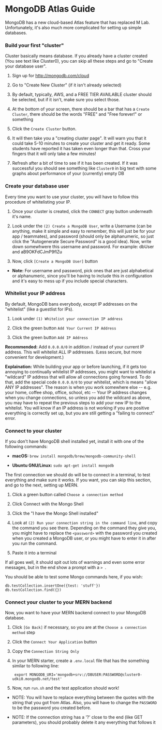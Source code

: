 # MongoDB Atlas Guide

MongoDB has a new cloud-based Atlas feature that has replaced M Lab. Unfortunately, it's also much more complicated for setting up simple databases.

### Build your first "cluster"

Cluster basically means database. If you already have a cluster created (You see text like Cluster0), you can skip all these steps and go to "Create your database user".

1. Sign up for <http://mongodb.com/cloud>

2. Go to "Create New Cluster" (if it isn't already selected)

3. By default, typically, AWS, and a FREE TIER AVAILABLE cluster should be selected, but if it isn't, make sure you select those.

4. At the bottom of your screen, there should be a bar that has a `Create Cluster`, there should be the words "FREE" and "Free forever!" or something

5. Click the `Create Cluster` button.

6. It will then take you a "creating cluster page". It will warn you that it could take 5-10 minutes to create your cluster and get it ready. Some students have reported it has taken even longer than that. Cross your fingers that it will only take a few minutes!

7. Refresh after a bit of time to see if it has been created. If it was successful you should see something like `Cluster0` in big text with some graphs about performance of your (currently) empty DB


### Create your database user

Every time you want to use your cluster, you will have to follow this procedure of whitelisting your IP.

1. Once your cluster is created, click the `CONNECT` gray button underneath it's name.

2. Look under the `(2) Create a MongoDB User`, write a Username (can be anything, make it simple and easy to remember, this will just be for your app / teammates), and password (should only be alphanumeric, so just click the "Autogenerate Secure Password" is a good idea). Now, write down somewhwere this username and password. For example: dbUser and aB9OKFdCJmP9flZu

3. Now, click `[Create a MongoDB User]` button

* **Note:** For username and password, pick ones that are just alphabetical or alphanumeric, since you'll be having to include this in configuration and it's easy to mess up if you include special characters.


### Whitelist your IP address

By default, MongoDB bans everybody, except IP addresses on the "whitelist" (like a guestlist for IPs).

1. Look under `(1) Whitelist your connection IP address`

2. Click the green button `Add Your Current IP Address`

3. Click the green button `Add IP Address`



**Recommended:** Add `0.0.0.0/0` in addition / instead of your current IP
address. This will whitelist ALL IP addresses. (Less secure, but more
convenient for development.)


**Explaination:** While building your app or before launching, if it gets too
annoying to continually whitelist IP addresses, you might want to whitelist a
"wildcard" IP address that will allow all connections going forward. To do
that, add the special code `0.0.0.0/0` to your whitelist, which is means "allow
ANY IP addresses".  The reason is when you work somewhere else -- e.g. your
home, coffee shop, office, school, etc -- Your IP address changes when you
change connections, so unless you add the wildcard as above, you may have to
repeat the previous steps to add your new IP to the whitelist. You will know if
an IP address is not working if you are positive everything is correctly set
up, but you are still getting a "failing to connect" error.


### Connect to your cluster

If you don't have MongoDB shell installed yet, install it with one of the following commands:

* **macOS:** `brew install mongodb/brew/mongodb-community-shell`

* **Ubuntu GNU/Linux:** `sudo apt-get install mongodb`

The first connection we should do will be to connect in a terminal, to test everything and make sure it works. If you want, you can skip this section, and go to the next, setting up MERN.

1. Click a green button called `Choose a connection method`

2. Click Connect with the Mongo Shell

3. Click the "I have the Mongo Shell installed"

4. Look at `(2) Run your connection string in the command line`, and copy the command you see there. Depending on the command they give you, you might have to replace the `<password>` with the password you created when you created a MongoDB user, or you might have to enter it in after you run the command.

5. Paste it into a terminal

If all goes well, it should spit out lots of warnings and even some error messages, but in the end show a prompt with a `> `.

You should be able to test some Mongo commands here, if you wish:

    db.testCollection.insertOne({test: 'stuff'})
    db.testCollection.find({})


### Connect your cluster to your MERN backend

Now, you want to have your MERN backend connect to your MongoDB database.

1. Click `[Go Back]` if necessary, so you are at the `Choose a connection method` step

2. Click the `Connect Your Application` button

3. Copy the `Connection String Only`

4. In your MERN starter, create a `.env.local` file that has the something
similar to following line:


        export MONGODB_URI='mongodb+srv://DBUSER:PASSWORD@cluster0-udki0.mongodb.net/test'


5. Now, run `run.sh` and the test application should work!

- NOTE: You will have to replace everything between the quotes with the string
  that you got from Atlas. Also, you will have to change the `PASSWORD` to be
  the password you created before.

- NOTE: If the connection string has a '?' close to the end (like GET
  parameters), you should probably delete it any everything that follows it
